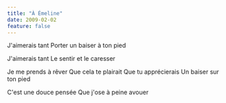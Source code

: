 ```yaml
---
title: "À Émeline"
date: 2009-02-02
feature: false
---
```


J'aimerais tant
Porter un baiser à ton pied

J'aimerais tant
Le sentir et le caresser

Je me prends à rêver
Que cela te plairait
Que tu apprécierais
Un baiser sur ton pied

C'est une douce pensée
Que j'ose à peine avouer
